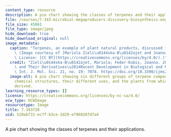 ```yaml
---
content_type: resource
description: A pie chart showing the classes of terpenes and their applications.
file: /courses/7-343-microbial-megaproducers-discovery-biosynthesis-engineering-and-applications-of-natural-products-fall-2020/520abf31ec7fb3ce3d29e7960207d7a4_7-343f20.jpg
file_size: 45861
file_type: image/jpeg
hide_download: true
hide_download_original: null
image_metadata:
  caption: "Terpenes, an example of plant natural products, discussed in [Week 10](/courses/7-343-microbial-megaproducers-discovery-biosynthesis-engineering-and-applications-of-natural-products-fall-2020/pages/lecture-summaries).\
    \ (Image courtesy of [Mariola Zieli\u0144ska-B\u0142ajet and Joanna Feder-Kubis](https://www.mdpi.com/1422-0067/21/19/7078).\
    \ License: [CC BY](https://creativecommons.org/licenses/by/4.0/).)"
  credit: "Zieli\u0144ska-B\u0142ajet, Mariola; Feder-Kubis, Joanna. 2020. \"Monoterpenes\
    \ and Their Derivatives\u2014Recent Development in Biological and Medical Applications\"\
    \ Int. J. Mol. Sci. 21, no. 19: 7078. https://doi.org/10.3390/ijms21197078"
  image-alt: A pie chart showing six different groups of terpene compounds, their
    chemical structures, their different uses, and the plants from which they are
    derived.
learning_resource_types: []
license: https://creativecommons.org/licenses/by-nc-sa/4.0/
ocw_type: OCWImage
resourcetype: Image
title: 7.343f20
uid: 520abf31-ec7f-b3ce-3d29-e7960207d7a4
---
```

A pie chart showing the classes of terpenes and their applications.